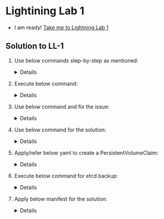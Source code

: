 # Lightining Lab 1

  - I am ready! [Take me to Lightning Lab 1](https://kodekloud.com/topic/lightning-lab-1-2/)

## Solution to LL-1

   1. Use below commands step-by-step as mentioned:

      <details>
   
      ```
      On Controlplane Node:-

      kubectl drain controlplane --ignore-daemonsets
      apt-get install kubeadm=1.20.0-00
      kubeadm  upgrade plan
      kubeadm  upgrade apply v1.20.0
      apt-get install kubelet=1.20.0-00
      systemctl daemon-reload
      systemctl restart kubelet
      kubectl uncordon controlplane
      kubectl drain node01 --ignore-daemonsets
      
      
      On Worker Node:-
      
      apt-get update
      apt-get install kubeadm=1.20.0-00
      kubeadm upgrade node
      apt-get install kubelet=1.20.0-00
      systemctl daemon-reload
      systemctl restart kubelet     

      Back on Controlplane Node:-
      
      kubectl uncordon node01
      kubectl get pods -o wide | grep gold (make sure this is scheduled on controlplane node)
      ```
      </details>

   2. Execute below command:

      <details>
   
      ```
      kubectl -n admin2406 get deployment -o custom-columns=DEPLOYMENT:.metadata.name,CONTAINER_IMAGE:.spec.template.spec.containers[].image,READY_REPLICAS:.status.readyReplicas,NAMESPACE:.metadata.namespace --sort-by=.metadata.name > /opt/admin2406_data
      ```
      </details>

   3. Use below command and fix the issue:

      <details>

      ```
      Make sure the port for the kube-apiserver is correct.

      Change port from 2379 to 6443 using below command
      
      vi /root/CKA/admin.kubeconfig

      Now replace the port 2379 with 6443
      
      Run:
      
      kubectl cluster-info --kubeconfig /root/CKA/admin.kubeconfig
      ```
      </details>
    
   4. Use below command for the solution:

      <details>
     
      ```
      kubectl create deployment nginx-deploy --image=nginx:1.16
      kubectl set image deployment/nginx-deploy nginx=nginx:1.17 --record
      ```
      </details>
    
   5. Apply/refer below yaml to create a PersistentVolumeClaim:
      
      <details>

      ```
      apiVersion: v1
      kind: PersistentVolumeClaim
      metadata:
        name: mysql-alpha-pvc
        namespace: alpha
      spec:
        accessModes:
        - ReadWriteOnce
        resources:
          requests:
            storage: 1Gi
        storageClassName: slow
      ```
      </details>
  
   6. Execute below command for etcd backup:

      <details>

      ```
      ETCDCTL_API='3' etcdctl snapshot save --cacert=/etc/kubernetes/pki/etcd/ca.crt --cert=/etc/kubernetes/pki/etcd/server.crt --key=/etc/kubernetes/pki/etcd/server.key --endpoints=127.0.0.1:2379 /opt/etcd-backup.db
      ```
      </details>

   7. Apply below manifest for the solution:

      <details>

      ```
      apiVersion: v1
      kind: Pod
      metadata:
        creationTimestamp: null
        labels:
          run: secret-1401
        name: secret-1401
        namespace: admin1401
      spec:
        volumes:
        - name: secret-volume
          secret:
            secretName: dotfile-secret
        containers:
        - command:
          - sleep
          args:
          - "4800"
          image: busybox
          name: secret-admin
          volumeMounts:
          - name: secret-volume
            readOnly: true
            mountPath: "/etc/secret-volume"     
      ```
      </details>


